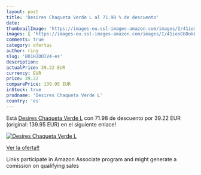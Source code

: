 ```yaml
---
layout: post
title: 'Desires Chaqueta Verde L al 71.98 % de descuento'
date: 
thumbnailImage: 'https://images-eu.ssl-images-amazon.com/images/I/41iosGbDokL._SL200_.jpg'
images: [ 'https://images-eu.ssl-images-amazon.com/images/I/41iosGbDokL._SL200_.jpg' ]
comments: true
category: ofertas
author: ring
slug: 'B01H2DOIV4-es'
description:
actualPrice: 39.22 EUR
currency: EUR
price: 39.22
comparePrice: 139.95 EUR
inStock: true
prodname: 'Desires Chaqueta Verde L'
country: 'es'
---
```


Está [Desires Chaqueta Verde L](https://www.amazon.es/dp/B01H2DOIV4/?tag=tolees-21) con 71.98 de descuento por 39.22 EUR (original: 139.95 EUR) en el siguiente enlace!

[![Desires Chaqueta Verde L](https://images-eu.ssl-images-amazon.com/images/I/41iosGbDokL._SL200_.jpg)](https://www.amazon.es/dp/B01H2DOIV4/?tag=tolees-21)

[Ver la oferta!!](https://www.amazon.es/dp/B01H2DOIV4/?tag=tolees-21)

Links participate in Amazon Associate program and might generate a comission on qualifying sales


